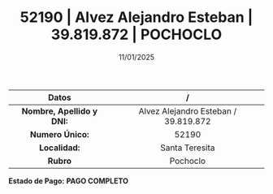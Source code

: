﻿---
title: 52190 | Alvez Alejandro Esteban | 39.819.872 | POCHOCLO
date: 11/01/2025
draft: false
tags: ['santa-teresita', 'titular', 'pochoclo']
---

|          **Datos**          |  /  |
|:---------------------------:|:---:|
| **Nombre, Apellido y DNI:** | Alvez Alejandro Esteban / 39.819.872 |
|      **Numero Único:**      | 52190 |
|        **Localidad:**       | Santa Teresita |
|          **Rubro**          | Pochoclo |

**Estado de Pago:** **PAGO COMPLETO**
